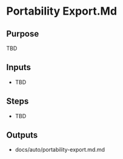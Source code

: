 # Portability Export.Md

## Purpose

TBD

## Inputs

- TBD

## Steps

- TBD

## Outputs

- docs/auto/portability-export.md.md
